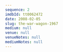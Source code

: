 ```yaml
---
sequence: 2
imdbId: tt0062472
date: 2008-02-05
slug: the-war-wagon-1967
medium: null
venue: null
venueNotes: null
mediumNotes: null
---
```


